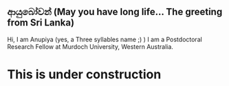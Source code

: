 ## ආයුබෝවන් (May you have long life... The greeting from Sri Lanka)
Hi, I am Anupiya (yes, a Three syllables name ;) ) 
I am a Postdoctoral Research Fellow at Murdoch University, Western Australia.


# This is under construction



